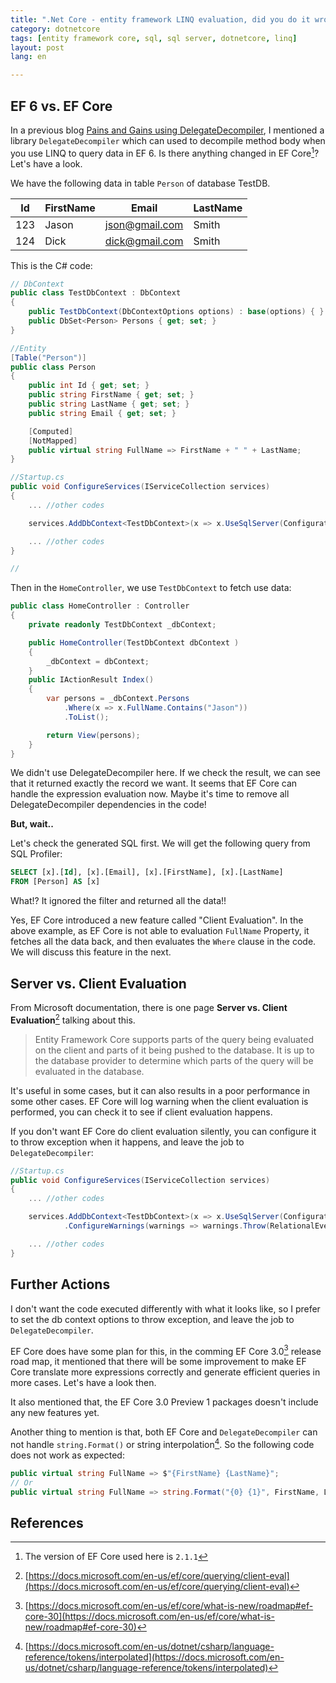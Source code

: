 ```yaml
---
title: ".Net Core - entity framework LINQ evaluation, did you do it wrong?"  
category: dotnetcore  
tags: [entity framework core, sql, sql server, dotnetcore, linq]  
layout: post  
lang: en  

---
```


## EF 6 vs. EF Core

In a previous blog [Pains and Gains using DelegateDecompiler](/dotnet/2017/03/03/pains-and-gains-with-DelegateDecompiler), I mentioned a library `DelegateDecompiler` which can used to decompile method body when you use LINQ to query data in EF 6. Is there anything changed in EF Core[^1]?  Let's have a look.

We have the following data in table `Person` of database TestDB.


| Id  | FirstName | Email          | LastName   | 
|-----|-----------|----------------|------------| 
| 123 | Jason     | json@gmail.com | Smith      | 
| 124 | Dick      | dick@gmail.com | Smith      | 

This is the C# code:

```csharp
// DbContext
public class TestDbContext : DbContext
{
    public TestDbContext(DbContextOptions options) : base(options) { }
    public DbSet<Person> Persons { get; set; }
}

//Entity
[Table("Person")]
public class Person
{
    public int Id { get; set; }
    public string FirstName { get; set; }
    public string LastName { get; set; }
    public string Email { get; set; }

    [Computed]
    [NotMapped]
    public virtual string FullName => FirstName + " " + LastName;
}

//Startup.cs
public void ConfigureServices(IServiceCollection services)
{
    ... //other codes

    services.AddDbContext<TestDbContext>(x => x.UseSqlServer(Configuration.GetConnectionString("TestDb")) );

    ... //other codes
}

//
```

Then in the `HomeController`, we use `TestDbContext` to fetch use data: 

```csharp
public class HomeController : Controller
{
    private readonly TestDbContext _dbContext;

    public HomeController(TestDbContext dbContext )
    {
        _dbContext = dbContext;
    }
    public IActionResult Index()
    {
        var persons = _dbContext.Persons
            .Where(x => x.FullName.Contains("Jason"))
            .ToList();

        return View(persons);
    }
}
```
We didn't use DelegateDecompiler here. If we check the result, we can see that it returned exactly the record we want. It seems that EF Core can handle the expression evaluation now. Maybe it's time to remove all DelegateDecompiler dependencies in the code!

**But, wait..** 

Let's check the generated SQL first. We will get the following query from SQL Profiler:

```sql
SELECT [x].[Id], [x].[Email], [x].[FirstName], [x].[LastName]
FROM [Person] AS [x]
```

What!? It ignored the filter and returned all the data!! 

Yes, EF Core introduced a new feature called "Client Evaluation". In the above example, as EF Core is not able to evaluation `FullName` Property, it fetches all the data back, and then evaluates the `Where` clause in the code. We will discuss this feature in the next.

## Server vs. Client Evaluation

From Microsoft documentation, there is one page **Server vs. Client Evaluation**[^2] talking about this.

> Entity Framework Core supports parts of the query being evaluated on the client and parts of it being pushed to the database. It is up to the database provider to determine which parts of the query will be evaluated in the database.

It's useful in some cases, but it can also results in a poor performance in some other cases. EF Core will log warning when the client evaluation is performed, you can check it to see if client evaluation happens.

If you don't want EF Core do client evaluation silently, you can configure it to throw exception when it happens, and leave the job to `DelegateDecompiler`:

```csharp
//Startup.cs
public void ConfigureServices(IServiceCollection services)
{
    ... //other codes

    services.AddDbContext<TestDbContext>(x => x.UseSqlServer(Configuration.GetConnectionString("TestDb"))
            .ConfigureWarnings(warnings => warnings.Throw(RelationalEventId.QueryClientEvaluationWarning)));

    ... //other codes
}
```

## Further Actions

I don't want the code executed differently with what it looks like, so I prefer to set the db context options to throw exception, and leave the job to `DelegateDecompiler`.

EF Core does have some plan for this, in the comming EF Core 3.0[^3] release road map, it mentioned that there will be some improvement to make EF Core translate more expressions correctly and generate efficient queries in more cases. Let's have a look then. 

It also mentioned that, the  EF Core 3.0 Preview 1 packages doesn't include any new features yet.


Another thing to mention is that, both EF Core and `DelegateDecompiler` can not handle `string.Format()` or string interpolation[^4]. So the following code does not work as expected:

```csharp
public virtual string FullName => $"{FirstName} {LastName}";
// Or
public virtual string FullName => string.Format("{0} {1}", FirstName, LastName);
```


## References

[^1]: The version of EF Core used here is `2.1.1`

[^2]: [https://docs.microsoft.com/en-us/ef/core/querying/client-eval](https://docs.microsoft.com/en-us/ef/core/querying/client-eval)

[^3]: [https://docs.microsoft.com/en-us/ef/core/what-is-new/roadmap#ef-core-30](https://docs.microsoft.com/en-us/ef/core/what-is-new/roadmap#ef-core-30)

[^4]: [https://docs.microsoft.com/en-us/dotnet/csharp/language-reference/tokens/interpolated](https://docs.microsoft.com/en-us/dotnet/csharp/language-reference/tokens/interpolated)

